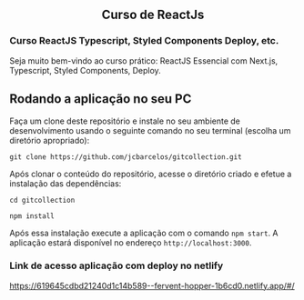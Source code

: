 <h2 align="center">
Curso de ReactJs
</h2>

### Curso ReactJS Typescript, Styled Components Deploy, etc.

Seja muito bem-vindo ao curso prático: ReactJS Essencial com Next.js, Typescript, Styled Components, Deploy.

## Rodando a aplicação no seu PC

Faça um clone deste repositório e instale no seu ambiente de desenvolvimento usando o seguinte comando no seu terminal (escolha um diretório apropriado):

```shell
git clone https://github.com/jcbarcelos/gitcollection.git
```

Após clonar o conteúdo do repositório, acesse o diretório criado e efetue a instalação das dependências:

```shell
cd gitcollection

npm install
```

Após essa instalação execute a aplicação com o comando `npm start`. A aplicação estará disponível no endereço `http://localhost:3000`.

### Link de acesso aplicação com deploy no netlify
https://619645cdbd21240d1c14b589--fervent-hopper-1b6cd0.netlify.app/#/
